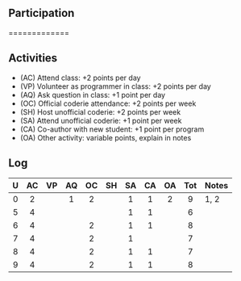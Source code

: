 ## Participation ##
=============

## Activities ## 

+ (AC) Attend class: +2 points per day
+ (VP) Volunteer as programmer in class: +2 points per day
+ (AQ) Ask question in class: +1 point per day
+ (OC) Official coderie attendance: +2 points per week
+ (SH) Host unofficial coderie: +2 points per week
+ (SA) Attend unofficial coderie: +1 point per week
+ (CA) Co-author with new student: +1 point per program
+ (OA) Other activity: variable points, explain in notes

## Log ##

| U | AC | VP | AQ | OC | SH | SA | CA | OA | Tot | Notes
|:-:|:--:|:--:|:--:|:--:|:--:|:--:|:--:|:--:|:---:|:--------
| 0 |  2 |    |  1 |  2 |    |  1 |  1 |  2 |  9  | 1, 2
| 5 |  4 |    |    |    |    |  1 |  1 |    |  6  |
| 6 |  4 |    |    |  2 |    |  1 |  1 |    |  8  |
| 7 |  4 |    |    |  2 |    |  1 |    |    |  7  |     
| 8 |  4 |    |    |  2 |    |  1 |  1 |    |  7  | 
| 9 |  4 |    |    |  2 |    |  1 |  1 |    |  8  |

